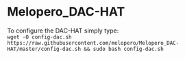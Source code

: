 # Melopero_DAC-HAT

To configure the DAC-HAT simply type:  
`wget -O config-dac.sh  https://raw.githubusercontent.com/melopero/Melopero_DAC-HAT/master/config-dac.sh && sudo bash config-dac.sh`

